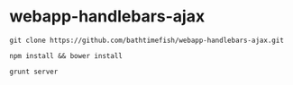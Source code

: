 # webapp-handlebars-ajax

```
git clone https://github.com/bathtimefish/webapp-handlebars-ajax.git
```

```
npm install && bower install
```

```
grunt server
```
